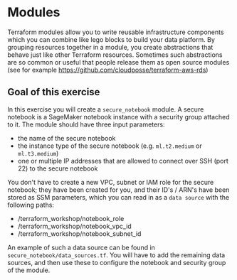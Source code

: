 # Modules

Terraform modules allow you to write reusable infrastructure components which you can combine like lego blocks
to build your data platform. By grouping resources together in a module, you create abstractions that behave just like
other Terraform resources. Sometimes such abstractions are so common or useful that people release them as open source modules
(see for example <https://github.com/cloudposse/terraform-aws-rds>)

## Goal of this exercise

In this exercise you will create a `secure_notebook` module. A secure notebook is a SageMaker notebook
instance with a security group attached to it. The module should have three input parameters:

- the name of the secure notebook
- the instance type of the secure notebook (e.g. `ml.t2.medium` or `ml.t3.medium`)
- one or multiple IP addresses that are allowed to connect over SSH (port 22) to the secure notebook

You don't have to create a new VPC, subnet or IAM role for the secure notebook; they have been created for you,
and their ID's / ARN's have been stored as SSM parameters, which you can read in as a `data source` with the following paths:

- /terraform_workshop/notebook_role
- /terraform_workshop/notebook_vpc_id
- /terraform_workshop/notebook_subnet_id

An example of such a data source can be found in `secure_notebook/data_sources.tf`. You will have to add the remaining data sources, and then use these to configure the notebook and security group of the module.
